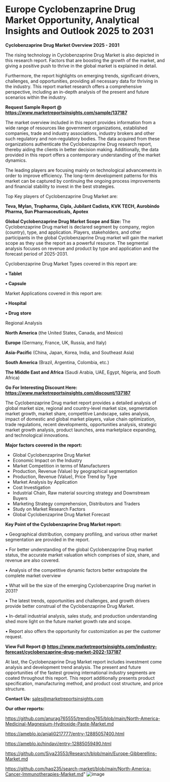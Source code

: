 # Europe Cyclobenzaprine Drug Market Opportunity, Analytical Insights and Outlook 2025 to 2031

<Strong> Cyclobenzaprine Drug Market Overview 2025 - 2031</strong>

The rising technology in Cyclobenzaprine Drug Market is also depicted in this research report. Factors that are boosting the growth of the market, and giving a positive push to thrive in the global market is explained in detail.

Furthermore, the report highlights on emerging trends, significant drivers, challenges, and opportunities, providing all necessary data for thriving in the industry. This report market research offers a comprehensive perspective, including an in-depth analysis of the present and future scenarios within the industry.

<strong>Request Sample Report @ <a href=https://www.marketreportsinsights.com/sample/137187>https://www.marketreportsinsights.com/sample/137187</a></strong>

The market overview included in this report provides information from a wide range of resources like government organizations, established companies, trade and industry associations, industry brokers and other such regulatory and non-regulatory bodies. The data acquired from these organizations authenticate the Cyclobenzaprine Drug research report, thereby aiding the clients in better decision making. Additionally, the data provided in this report offers a contemporary understanding of the market dynamics.

The leading players are focusing mainly on technological advancements in order to improve efficiency. The long-term development patterns for this market can be captured by continuing the ongoing process improvements and financial stability to invest in the best strategies.

Top Key players of Cyclobenzaprine Drug Market are:

<strong>Teva, Mylan, Trupharma, Cipla, Jubilant Cadista, KVK TECH, Aurobindo Pharma, Sun Pharmaceuticals, Apotex</strong>

<strong><b>Global Cyclobenzaprine Drug Market Scope and Size:</b></strong>
The Cyclobenzaprine Drug market is declared segment by company, region (country), type, and application. Players, stakeholders, and other participants in the global Cyclobenzaprine Drug market will gain the market scope as they use the report as a powerful resource. The segmental analysis focuses on revenue and product by type and application and the forecast period of 2025-2031.

Cyclobenzaprine Drug Market Types covered in this report are:

<strong>• Tablet

• Capsule</strong>

Market Applications covered in this report are:

<strong>• Hospital

• Drug store</strong> 

Regional Analysis

<strong>North America</strong> (the United States, Canada, and Mexico)

<strong>Europe</strong> (Germany, France, UK, Russia, and Italy)

<strong>Asia-Pacific</strong> (China, Japan, Korea, India, and Southeast Asia)

<strong>South America</strong> (Brazil, Argentina, Colombia, etc.)

<strong>The Middle East and Africa</strong> (Saudi Arabia, UAE, Egypt, Nigeria, and South Africa)

<strong>Go For Interesting Discount Here: <a href=https://www.marketreportsinsights.com/discount/137187>https://www.marketreportsinsights.com/discount/137187</a></strong>

The Cyclobenzaprine Drug market report provides a detailed analysis of global market size, regional and country-level market size, segmentation market growth, market share, competitive Landscape, sales analysis, impact of domestic and global market players, value chain optimization, trade regulations, recent developments, opportunities analysis, strategic market growth analysis, product launches, area marketplace expanding, and technological innovations.

<strong><b>Major factors covered in the report:</b></strong>
<ul>
  <li>Global Cyclobenzaprine Drug Market </li>
  <li>Economic Impact on the Industry</li>
  <li>Market Competition in terms of Manufacturers</li>
  <li>Production, Revenue (Value) by geographical segmentation</li>
  <li>Production, Revenue (Value), Price Trend by Type</li>
  <li>Market Analysis by Application</li>
  <li>Cost Investigation</li>
  <li>Industrial Chain, Raw material sourcing strategy and Downstream Buyers</li>
  <li>Marketing Strategy comprehension, Distributors and Traders</li>
  <li>Study on Market Research Factors</li>
  <li>Global Cyclobenzaprine Drug Market Forecast</li>
</ul>

<strong><b>Key Point of the Cyclobenzaprine Drug Market report:</b></strong>

• Geographical distribution, company profiling, and various other market segmentation are provided in the report.

• For better understanding of the global Cyclobenzaprine Drug market status, the accurate market valuation which comprises of size, share, and revenue are also covered.

• Analysis of the competitive dynamic factors better extrapolate the complete market overview

• What will be the size of the emerging Cyclobenzaprine Drug market in 2031?

• The latest trends, opportunities and challenges, and growth drivers provide better construal of the Cyclobenzaprine Drug Market.

• In-detail industrial analysis, sales study, and production understanding shed more light on the future market growth rate and scope.

• Report also offers the opportunity for customization as per the customer request.

<strong><b>View Full Report @ <a href=https://www.marketreportsinsights.com/industry-forecast/cyclobenzaprine-drug-market-2022-137187>https://www.marketreportsinsights.com/industry-forecast/cyclobenzaprine-drug-market-2022-137187</a></b></strong>


At last, the Cyclobenzaprine Drug Market report includes investment come analysis and development trend analysis. The present and future opportunities of the fastest growing international industry segments are coated throughout this report. This report additionally presents product specification, manufacturing method, and product cost structure, and price structure.

<strong>Contact Us:</strong>
sales@marketreportsinsights.com

<strong>Our other reports:</strong>

<a href=https://github.com/anurag765555/trending765/blob/main/North-America-Medicinal-Magnesium-Hydroxide-Paste-Market.md>https://github.com/anurag765555/trending765/blob/main/North-America-Medicinal-Magnesium-Hydroxide-Paste-Market.md</a>

<a href=https://ameblo.jp/anjali0217777/entry-12885057400.html>https://ameblo.jp/anjali0217777/entry-12885057400.html</a>

<a href=https://ameblo.jp/hindavi/entry-12885059490.html>https://ameblo.jp/hindavi/entry-12885059490.html</a>

<a href=https://github.com/Siya23553/Research/blob/main/Europe-Gibberellins-Market.md>https://github.com/Siya23553/Research/blob/main/Europe-Gibberellins-Market.md</a>

<a href=https://github.com/haq235/search-market/blob/main/North-America-Cancer-Immunotherapies-Market.md>https://github.com/haq235/search-market/blob/main/North-America-Cancer-Immunotherapies-Market.md</a>"
![image](https://github.com/user-attachments/assets/1910ea6f-1917-444d-b542-5d7295c48a3b)
